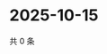 # 2025-10-15

共 0 条

<!-- BEGIN ZHIHUVIDEO -->
<!-- 最后更新时间 Wed Oct 15 2025 19:09:48 GMT+0800 (China Standard Time) -->

<!-- END ZHIHUVIDEO -->
